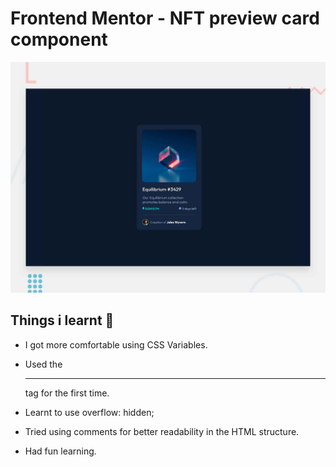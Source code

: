 # Frontend Mentor - NFT preview card component

![Design preview for the NFT preview card component coding challenge](./design/desktop-preview.jpg)

## Things i learnt 👋

- I got more comfortable using CSS Variables.

- Used the <hr> tag for the first time.

- Learnt to use overflow: hidden;

- Tried using comments for better readability in the HTML structure.

- Had fun learning.

